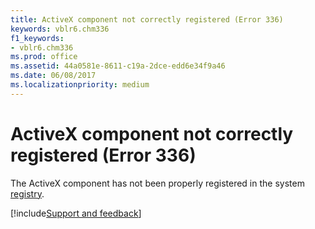 ```yaml
---
title: ActiveX component not correctly registered (Error 336)
keywords: vblr6.chm336
f1_keywords:
- vblr6.chm336
ms.prod: office
ms.assetid: 44a0581e-8611-c19a-2dce-edd6e34f9a46
ms.date: 06/08/2017
ms.localizationpriority: medium
---
```



# ActiveX component not correctly registered (Error 336)

The ActiveX component has not been properly registered in the system [registry](../../Glossary/vbe-glossary.md#registry).

[!include[Support and feedback](~/includes/feedback-boilerplate.md)]